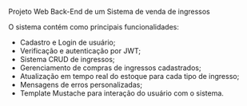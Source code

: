 Projeto Web Back-End de um Sistema de venda de ingressos

O sistema contém como principais funcionalidades:

- Cadastro e Login de usuário;
- Verificação e autenticação por JWT;
- Sistema CRUD de ingressos;
- Gerenciamento de compras de ingressos cadastrados;
- Atualização em tempo real do estoque para cada tipo de ingresso;
- Mensagens de erros personalizadas;
- Template Mustache para interação do usuário com o sistema.
